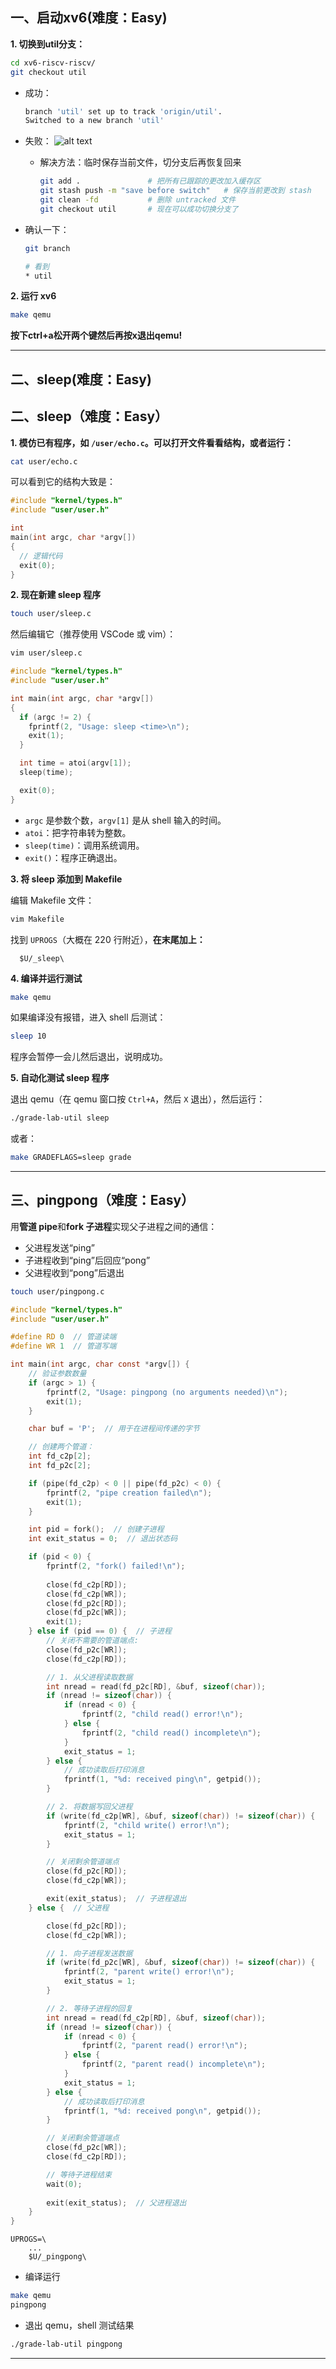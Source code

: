 
## 一、启动xv6(难度：Easy)

**1. 切换到util分支：**

```bash
cd xv6-riscv-riscv/
git checkout util
```

- 成功：
    ```bash
    branch 'util' set up to track 'origin/util'.
    Switched to a new branch 'util'
    ```

- 失败：
![alt text](lab1-assert/image.png)

  - 解决方法：临时保存当前文件，切分支后再恢复回来
    ```bash
    git add .               # 把所有已跟踪的更改加入缓存区
    git stash push -m "save before switch"   # 保存当前更改到 stash
    git clean -fd           # 删除 untracked 文件
    git checkout util       # 现在可以成功切换分支了
    ```
- 确认一下：

    ```bash
    git branch
    ```
    ```bash
    # 看到
    * util
    ```

**2. 运行 xv6**

```bash
make qemu
```
**按下ctrl+a松开两个键然后再按x退出qemu!**

---

## 二、sleep(难度：Easy)


## 二、sleep（难度：Easy）

**1. 模仿已有程序，如 `/user/echo.c`。可以打开文件看看结构，或者运行：**

```bash
cat user/echo.c
```

可以看到它的结构大致是：

```c
#include "kernel/types.h"
#include "user/user.h"

int
main(int argc, char *argv[])
{
  // 逻辑代码
  exit(0);
}
```

**2. 现在新建 sleep 程序**

```bash
touch user/sleep.c
```

然后编辑它（推荐使用 VSCode 或 vim）：

```bash
vim user/sleep.c
```

```c
#include "kernel/types.h"
#include "user/user.h"

int main(int argc, char *argv[])
{
  if (argc != 2) {
    fprintf(2, "Usage: sleep <time>\n");
    exit(1);
  }

  int time = atoi(argv[1]);
  sleep(time);

  exit(0);
}
```

- `argc` 是参数个数，`argv[1]` 是从 shell 输入的时间。
- `atoi`：把字符串转为整数。
- `sleep(time)`：调用系统调用。
- `exit()`：程序正确退出。
    

**3. 将 sleep 添加到 Makefile**

编辑 Makefile 文件：

```bash
vim Makefile
```

找到 `UPROGS`（大概在 220 行附近），**在末尾加上：**

```make
  $U/_sleep\
```

**4. 编译并运行测试**

```bash
make qemu
```

如果编译没有报错，进入 shell 后测试：

```bash
sleep 10
```

程序会暂停一会儿然后退出，说明成功。

**5. 自动化测试 sleep 程序**

退出 qemu（在 qemu 窗口按 `Ctrl+A`，然后 `X` 退出），然后运行：

```bash
./grade-lab-util sleep
```

或者：

```bash
make GRADEFLAGS=sleep grade
```
---

## 三、pingpong（难度：Easy）

用**管道 pipe**和**fork 子进程**实现父子进程之间的通信：
- 父进程发送“ping”
- 子进程收到“ping”后回应“pong”
- 父进程收到“pong”后退出

```bash
touch user/pingpong.c
```

```c
#include "kernel/types.h"
#include "user/user.h"

#define RD 0  // 管道读端
#define WR 1  // 管道写端

int main(int argc, char const *argv[]) {
    // 验证参数数量
    if (argc > 1) {
        fprintf(2, "Usage: pingpong (no arguments needed)\n");
        exit(1);
    }

    char buf = 'P';  // 用于在进程间传递的字节

    // 创建两个管道：
    int fd_c2p[2];
    int fd_p2c[2];

    if (pipe(fd_c2p) < 0 || pipe(fd_p2c) < 0) {
        fprintf(2, "pipe creation failed\n");
        exit(1);
    }

    int pid = fork();  // 创建子进程
    int exit_status = 0;  // 退出状态码

    if (pid < 0) {
        fprintf(2, "fork() failed!\n");
        
        close(fd_c2p[RD]);
        close(fd_c2p[WR]);
        close(fd_p2c[RD]);
        close(fd_p2c[WR]);
        exit(1);
    } else if (pid == 0) {  // 子进程
        // 关闭不需要的管道端点:
        close(fd_p2c[WR]);  
        close(fd_c2p[RD]); 

        // 1. 从父进程读取数据
        int nread = read(fd_p2c[RD], &buf, sizeof(char));
        if (nread != sizeof(char)) {
            if (nread < 0) {
                fprintf(2, "child read() error!\n");
            } else {
                fprintf(2, "child read() incomplete\n");
            }
            exit_status = 1;
        } else {
            // 成功读取后打印消息
            fprintf(1, "%d: received ping\n", getpid());
        }

        // 2. 将数据写回父进程
        if (write(fd_c2p[WR], &buf, sizeof(char)) != sizeof(char)) {
            fprintf(2, "child write() error!\n");
            exit_status = 1;
        }

        // 关闭剩余管道端点
        close(fd_p2c[RD]);
        close(fd_c2p[WR]);

        exit(exit_status);  // 子进程退出
    } else {  // 父进程

        close(fd_p2c[RD]);
        close(fd_c2p[WR]);

        // 1. 向子进程发送数据
        if (write(fd_p2c[WR], &buf, sizeof(char)) != sizeof(char)) {
            fprintf(2, "parent write() error!\n");
            exit_status = 1;
        }

        // 2. 等待子进程的回复
        int nread = read(fd_c2p[RD], &buf, sizeof(char));
        if (nread != sizeof(char)) {
            if (nread < 0) {
                fprintf(2, "parent read() error!\n");
            } else {
                fprintf(2, "parent read() incomplete\n");
            }
            exit_status = 1;
        } else {
            // 成功读取后打印消息
            fprintf(1, "%d: received pong\n", getpid());
        }

        // 关闭剩余管道端点
        close(fd_p2c[WR]);
        close(fd_c2p[RD]);

        // 等待子进程结束
        wait(0);
        
        exit(exit_status);  // 父进程退出
    }
}
```

```make
UPROGS=\
	...
	$U/_pingpong\
```

- 编译运行
```bash
make qemu
pingpong
```

- 退出 qemu，shell 测试结果
```bash
./grade-lab-util pingpong
```
---



